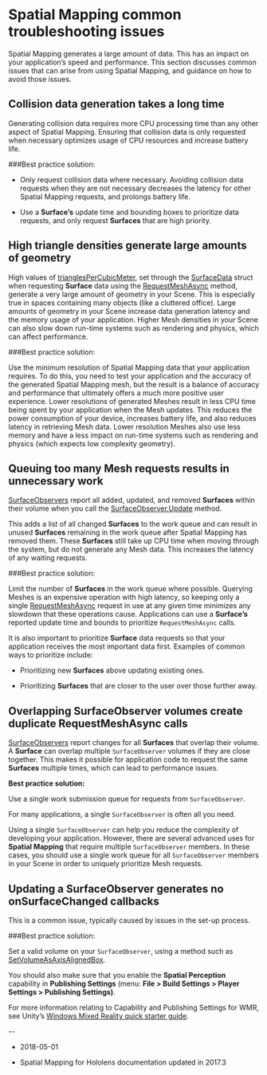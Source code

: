 # Spatial Mapping common troubleshooting issues

Spatial Mapping generates a large amount of data. This has an impact on your application’s speed and performance. This section discusses common issues that can arise from using Spatial Mapping, and guidance on how to avoid those issues.

## Collision data generation takes a long time

Generating collision data requires more CPU processing time than any other aspect of Spatial Mapping. Ensuring that collision data is only requested when necessary optimizes usage of CPU resources and increase battery life.

###Best practice solution:

* Only request collision data where necessary. Avoiding collision data requests when they are not necessary decreases the latency for other Spatial Mapping requests, and prolongs battery life.

* Use a __Surface’s__ update time and bounding boxes to prioritize data requests, and only request __Surfaces__ that are high priority. 

## High triangle densities generate large amounts of geometry

High values of [trianglesPerCubicMeter](ScriptRef:XR.WSA.SurfaceData-trianglesPerCubicMeter.html), set through the [SurfaceData](ScriptRef:XR.WSA.SurfaceData.html) struct when requesting __Surface__ data using the [RequestMeshAsync](ScriptRef:XR.WSA.SurfaceObserver.RequestMeshAsync.html) method, generate a very large amount of geometry in your Scene. This is especially true in spaces containing many objects (like a cluttered office). Large amounts of geometry in your Scene increase data generation latency and the memory usage of your application. Higher Mesh densities in your Scene can also slow down run-time systems such as rendering and physics, which can affect performance.

###Best practice solution:

Use the minimum resolution of Spatial Mapping data that your application requires. To do this, you need to test your application and the accuracy of the generated Spatial Mapping mesh, but the result is a balance of accuracy and performance that ultimately offers a much more positive user experience. Lower resolutions of generated Meshes result in less CPU time being spent by your application when the Mesh updates. This reduces the power consumption of your device, increases battery life, and also reduces latency in retrieving Mesh data. Lower resolution Meshes also use less memory and have a less impact on run-time systems such as rendering and physics (which expects low complexity geometry).

## Queuing too many Mesh requests results in unnecessary work

[SurfaceObservers](ScriptRef:XR.WSA.SurfaceObserver) report all added, updated, and removed __Surfaces__ within their volume when you call the [SurfaceObserver.Update](ScriptRef:XR.WSA.SurfaceObserver.Update) method.

This adds a list of all changed __Surfaces__ to the work queue and can result in unused __Surfaces__ remaining in the work queue after Spatial Mapping has removed them. These __Surfaces__ still take up CPU time when moving through the system, but do not generate any Mesh data. This increases the latency of any waiting requests.

###Best practice solution:

Limit the number of __Surfaces__ in the work queue where possible. Querying Meshes is an expensive operation with high latency, so keeping only a single [RequestMeshAsync](ScriptRef:XR.WSA.SurfaceObserver.RequestMeshAsync.html) request in use at any given time minimizes any slowdown that these operations cause. Applications can use a __Surface’s__ reported update time and bounds to prioritize `RequestMeshAsync` calls.

It is also important to prioritize __Surface__ data requests so that your application receives the most important data first. Examples of common ways to prioritize include:

* Prioritizing new __Surfaces__ above updating existing ones.

* Prioritizing __Surfaces__ that are closer to the user over those further away.

## Overlapping SurfaceObserver volumes create duplicate RequestMeshAsync calls

[SurfaceObservers](ScriptRef:XR.WSA.SurfaceObserver.html) report changes for all __Surfaces__ that overlap their volume. A __Surface__ can overlap multiple `SurfaceObserver` volumes if they are close together. This makes it possible for application code to request the same __Surfaces__ multiple times, which can lead to performance issues.

__Best practice solution:__

Use a single work submission queue for requests from `SurfaceObserver`. 

For many applications, a single `SurfaceObserver` is often all you need.  

Using a single `SurfaceObserver` can help you reduce the complexity of developing your application. However, there are several advanced uses for __Spatial Mapping__ that require multiple `SurfaceObserver` members. In these cases, you should use a single work queue for all `SurfaceObserver` members in your Scene in order to uniquely prioritize Mesh requests.

## Updating a SurfaceObserver generates no onSurfaceChanged callbacks

This is a common issue, typically caused by issues in the set-up process.

###Best practice solution:

Set a valid volume on your `SurfaceObserver`, using a method such as [SetVolumeAsAxisAlignedBox](ScriptRef:XR.WSA.SurfaceObserver.SetVolumeAsAxisAlignedBox.html).

You should also make sure that you enable the __Spatial Perception__ capability in __Publishing Settings__ (menu: __File > Build Settings > Player Settings > Publishing Settings)__. 

For more information relating to Capability and Publishing Settings for WMR, see Unity’s [Windows Mixed Reality quick starter guide](wmr_quick_start).

--

* <span class="page-edit">2018-05-01 <!-- include IncludeTextNewPageYesEdit --></span>

* <span class="page-history">Spatial Mapping for Hololens documentation updated in 2017.3</span>